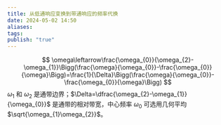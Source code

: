 ```yaml
---
title: 从低通响应变换到带通响应的频率代换
date: 2024-05-02 14:50
aliases: 
tags: 
publish: "true"
---
```

$$
\omega\leftarrow\frac{\omega_{0}}{\omega_{2}-\omega_{1}}\Bigg(\frac{\omega}{\omega_{0}}-\frac{\omega_{0}}{\omega}\Bigg)=\frac{1}{\Delta}\Bigg(\frac{\omega}{\omega_{0}}-\frac{\omega_{0}}{\omega}\Bigg)
$$
$\omega_{1}$ 和 $\omega_{2}$ 是通带边界；$\Delta=\dfrac{\omega_{2}-\omega_{1}}{\omega_{0}}$ 是通带的相对带宽，中心频率 $\omega_{0}$ 可选用几何平均 $\sqrt{\omega_{1}\omega_{2}}$。